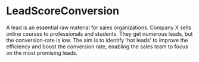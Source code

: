 # LeadScoreConversion
A lead is an essential raw material for sales organizations. Company X sells online courses to professionals and students. They get numerous leads, but the conversion-rate is low. The aim is to identify 'hot leads' to improve the efficiency and boost the conversion rate, enabling the sales team to focus on the most promising leads.
